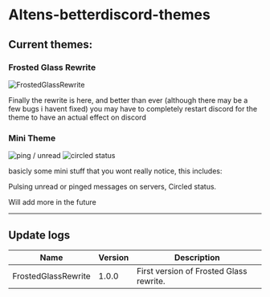 # Altens-betterdiscord-themes

## Current themes:

### Frosted Glass Rewrite
![FrostedGlassRewrite](https://i.imgur.com/0WwugI6.jpg)

Finally the rewrite is here, and better than ever (although there may be a few bugs i havent fixed)
you may have to completely restart discord for the theme to have an actual effect on discord

### Mini Theme
![ping / unread](https://cdn.discordapp.com/attachments/415884845739278336/435984780685869077/2018-04-17_22-07-23.gif)
![circled status](https://i.imgur.com/S45SPgl.png)

basicly some mini stuff that you wont really notice, this includes:

Pulsing unread or pinged messages on servers,
Circled status.

Will add more in the future

___

## Update logs
|Name|Version|Description|
|-|-|-|
|FrostedGlassRewrite|1.0.0|First version of Frosted Glass rewrite.|
